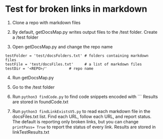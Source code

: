 # Test for broken links in markdown

1. Clone a repo with markdown files

2. By default, getDocsMap.py writes output files to the /test folder.  Create a /test folder

3. Open getDocsMap.py and change the repo name

```
testFolder = 'test/docsFolders.txt' # folders containing markdown files
testFile = 'test/docsFiles.txt'     # a list of markdown files
testDir = '<REPO>/'          # repo name
```

4. Run getDocsMap.py

5. Go to the /test folder

6. Run ```python3 findCode.py``` to find code snippets encoded with ```
Results are stored in foundCode.txt

7. Run ```python3 findLinkExistsV5.py``` to read each markdown file in the docsFiles.txt list.  Find each URL, follow each URL, and report status.  The default is reporting only broken links, but you can change ```printPass= True``` to report the status of every link.  Results are stored in linkTestResults.txt

